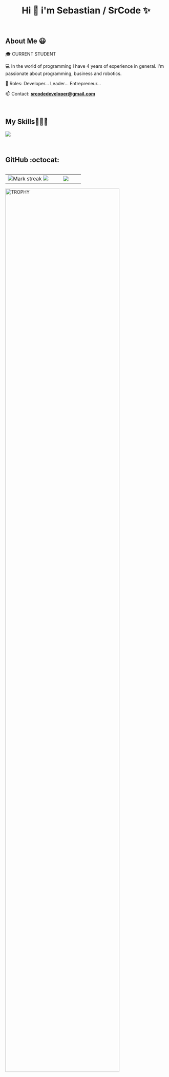 <h1 align="center">Hi 👋  i'm Sebastian / SrCode ✨ </h1> 

<br>
<h2>About Me 😃</h2>
<!--Intro start-->

<p align="left">
🎓 CURRENT STUDENT

💻 In the world of programming I have 4 years of experience in general. I'm passionate about programming, business and robotics.

📝 Roles: Developer... Leader... Entrepreneur... 

📫 Contact: **srcodedeveloper@gmail.com**
<!--Intro end-->
  </p>
<br>

<h2 >My Skills👨🏻‍💻</h2>
<!--tech stack icons-->
<p align="left">
  <a href="https://skillicons.dev">
    <img src="https://skillicons.dev/icons?i=html,css,js,py,java,ts,aws,bash,cloudflare,discord,django,docker,express,flask,nextjs,nodejs,pycharm,idea,tailwind,vercel,vscode,nginx,postgres,mysql,mongodb,redis,sqlite,git,github,kotlin,gradle,maven,jenkins,arduino,linux,windows&perline=9" />
  </a>
</p>
<br>

<h2>GitHub :octocat:</h2>
<!--- stats & Trophy (start) -->
<p align="center">
  <!--- stats (start) -->
<table align="left">
<tr border="none">
<td width="60%" align="center">

<!--  <img  align="center"  src="https://github-readme-stats.vercel.app/api?username=unsimpledev&theme=dark&show_icons=true&count_private=true" />
  <br></br> -->
  <img  title="🔥 Get streak stats for your profile at git.io/streak-stats" alt="Mark streak" src="https://github-readme-streak-stats.herokuapp.com/?user=SrCodeDeveloper&theme=dark&hide_border=false" /> 
  <img src="https://github-readme-stats.vercel.app/api?username=SrCodeDeveloper&&show_icons=true&count_private=true&theme=github_dark">
</td>

<td width="40%" align="center">

  <img  align="center"  src="https://github-readme-stats.anuraghazra1.vercel.app/api/top-langs/?username=SrCodeDeveloper&theme=dark&hide_border=false&no-bg=true&no-frame=true&langs_count=10"/>

  </td>
</tr>
</table>
<!--- stats (end) -->

<!--- trophy (start) -->
<div align=left>
  <a href="https://github.com/ryo-ma/github-profile-trophy" title="Go to Source">
      <img align="center" width=84% src="https://github-profile-trophy.vercel.app/?username=SrCodeDeveloper&theme=radical&row=1&column=7&margin-h=15&margin-w=5&no-bg=true" alt="TROPHY" />
    </a>
</div>
<!--- trophy (start) -->


</p>        
<!--- stats (end) -->
